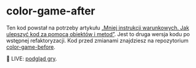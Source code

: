 # color-game-after

Ten kod powstał na potrzeby artykułu [„Mniej instrukcji warunkowych. Jak ulepszyć kod za pomocą obiektów i metod”](https://devmentor.pl/b/mniej-instrukcji-warunkowych). Jest to druga wersja kodu po wstępnej refaktoryzacji. Kod przed zmianami znajdziesz na repozytorium [color-game-before](https://github.com/devmentor-pl/color-game-before).

🎯 LIVE: [podgląd gry](https://devmentor-pl.github.io/color-game-after/).
